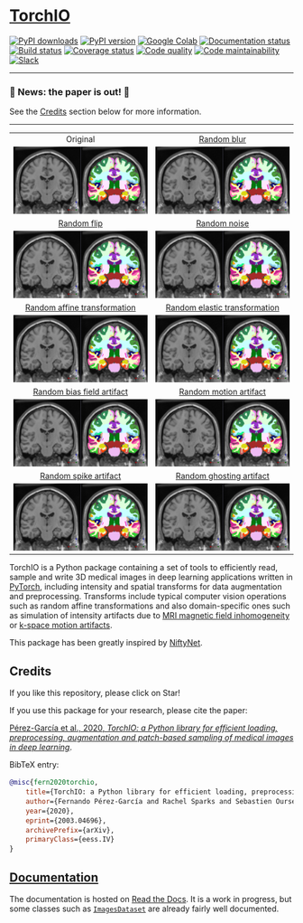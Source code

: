 # [TorchIO](http://torchio.rtfd.io/)

[![PyPI downloads](https://img.shields.io/pypi/dm/torchio.svg?label=PyPI%20downloads&logo=python&logoColor=white)](https://pypi.org/project/torchio/)
[![PyPI version](https://badge.fury.io/py/torchio.svg)](https://badge.fury.io/py/torchio)
[![Google Colab](https://colab.research.google.com/assets/colab-badge.svg)](https://colab.research.google.com/drive/112NTL8uJXzcMw4PQbUvMQN-WHlVwQS3i)
[![Documentation status](https://readthedocs.org/projects/torchio/badge/?version=latest)](https://torchio.readthedocs.io/?badge=latest)
[![Build status](https://img.shields.io/travis/fepegar/torchio/master.svg?label=Travis%20CI%20build&logo=travis)](https://travis-ci.org/fepegar/torchio)
[![Coverage status](https://codecov.io/gh/fepegar/torchio/branch/master/graphs/badge.svg)](https://codecov.io/github/fepegar/torchio)
[![Code quality](https://img.shields.io/scrutinizer/g/fepegar/torchio.svg?label=Code%20quality&logo=scrutinizer)](https://scrutinizer-ci.com/g/fepegar/torchio/?branch=master)
[![Code maintainability](https://api.codeclimate.com/v1/badges/518673e49a472dd5714d/maintainability)](https://codeclimate.com/github/fepegar/torchio/maintainability)
[![Slack](https://img.shields.io/badge/TorchIO-Join%20on%20Slack-blueviolet?style=flat&logo=slack)](https://join.slack.com/t/torchioworkspace/shared_invite/enQtOTY1NTgwNDI4NzA1LTEzMjIwZTczMGRmM2ZlMzBkZDg3YmQwY2E4OTIyYjFhZDVkZmIwOWZkNTQzYTFmYzdiNGEwZWQ4YjgwMTczZmE)

---

### 🎉 News: the paper is out! 🎉

See the [Credits](#credits) section below for more information.

---

<table align="center">
    <tr>
        <td align="center">Original</td>
        <td align="center">
            <a href="https://torchio.readthedocs.io/transforms/augmentation.html#randomblur">Random blur</a>
        </td>
    </tr>
    <tr>
        <td align="center"><img src="docs/images/gifs_readme/1_Lambda_mri.png" alt="Original"></td>
        <td align="center">
            <a href="https://torchio.readthedocs.io/transforms/augmentation.html#randomblur">
                <img src="docs/images/gifs_readme/2_RandomBlur_mri.gif" alt="Random blur">
            </a>
        </td>
    </tr>
    <tr>
        <td align="center">
            <a href="https://torchio.readthedocs.io/transforms/augmentation.html#randomflip">Random flip</a>
        </td>
        <td align="center">
            <a href="https://torchio.readthedocs.io/transforms/augmentation.html#randomnoise">Random noise</a>
        </td>
    </tr>
    <tr>
        <td align="center">
            <a href="https://torchio.readthedocs.io/transforms/augmentation.html#randomflip">
                <img src="docs/images/gifs_readme/3_RandomFlip_mri.gif" alt="Random flip">
            </a>
        </td>
        <td align="center">
            <a href="https://torchio.readthedocs.io/transforms/augmentation.html#randomnoise">
                <img src="docs/images/gifs_readme/4_Compose_mri.gif" alt="Random noise">
            </a>
        </td>
    </tr>
    <tr>
        <td align="center">
            <a href="https://torchio.readthedocs.io/transforms/augmentation.html#randomaffine">Random affine transformation</a>
        </td>
        <td align="center">
            <a href="https://torchio.readthedocs.io/transforms/augmentation.html#randomelasticdeformation">Random elastic transformation</a>
        </td>
    </tr>
    <tr>
        <td align="center">
            <a href="https://torchio.readthedocs.io/transforms/augmentation.html#randomaffine">
                <img src="docs/images/gifs_readme/5_RandomAffine_mri.gif" alt="Random affine transformation">
            </a>
        </td>
        <td align="center">
            <a href="https://torchio.readthedocs.io/transforms/augmentation.html#randomelasticdeformation">
                <img src="docs/images/gifs_readme/6_RandomElasticDeformation_mri.gif" alt="Random elastic transformation">
            </a>
        </td>
    </tr>
    <tr>
        <td align="center">
            <a href="https://torchio.readthedocs.io/transforms/augmentation.html#randombiasfield">Random bias field artifact</a>
        </td>
        <td align="center">
            <a href="https://torchio.readthedocs.io/transforms/augmentation.html#randommotion">Random motion artifact</a>
        </td>
    </tr>
    <tr>
        <td align="center">
            <a href="https://torchio.readthedocs.io/transforms/augmentation.html#randombiasfield">
                <img src="docs/images/gifs_readme/7_RandomBiasField_mri.gif" alt="Random bias field artifact">
            </a>
        </td>
        <td align="center">
            <a href="https://torchio.readthedocs.io/transforms/augmentation.html#randommotion">
                <img src="docs/images/gifs_readme/8_RandomMotion_mri.gif" alt="Random motion artifact">
            </a>
        </td>
    </tr>
    <tr>
        <td align="center">
            <a href="https://torchio.readthedocs.io/transforms/augmentation.html#randomspike">Random spike artifact</a>
        </td>
        <td align="center">
            <a href="https://torchio.readthedocs.io/transforms/augmentation.html#randomghosting">Random ghosting artifact</a>
        </td>
    </tr>
    <tr>
        <td align="center">
            <a href="https://torchio.readthedocs.io/transforms/augmentation.html#randomspike">
                <img src="docs/images/gifs_readme/9_RandomSpike_mri.gif" alt="Random spike artifact">
            </a>
        </td>
        <td align="center">
            <a href="https://torchio.readthedocs.io/transforms/augmentation.html#randomghosting">
                <img src="docs/images/gifs_readme/10_RandomGhosting_mri.gif" alt="Random ghosting artifact">
            </a>
        </td>
    </tr>
</table>



TorchIO is a Python package containing a set of tools to efficiently
read, sample and write 3D medical images in deep learning applications
written in [PyTorch](https://pytorch.org/),
including intensity and spatial transforms
for data augmentation and preprocessing. Transforms include typical computer vision operations
such as random affine transformations and also domain-specific ones such as
simulation of intensity artifacts due to
[MRI magnetic field inhomogeneity](http://mriquestions.com/why-homogeneity.html)
or [k-space motion artifacts](http://proceedings.mlr.press/v102/shaw19a.html).

This package has been greatly inspired by [NiftyNet](https://niftynet.io/).


## Credits

If you like this repository, please click on Star!

If you use this package for your research, please cite the paper:

[Pérez-García et al., 2020, *TorchIO: a Python library for efficient loading, preprocessing, augmentation and patch-based sampling of medical images in deep learning*](https://arxiv.org/abs/2003.04696).


BibTeX entry:

```bibtex
@misc{fern2020torchio,
    title={TorchIO: a Python library for efficient loading, preprocessing, augmentation and patch-based sampling of medical images in deep learning},
    author={Fernando Pérez-García and Rachel Sparks and Sebastien Ourselin},
    year={2020},
    eprint={2003.04696},
    archivePrefix={arXiv},
    primaryClass={eess.IV}
}
```


## [Documentation](https://torchio.readthedocs.io/)

The documentation is hosted on
[Read the Docs](https://torchio.readthedocs.io/).
It is a work in progress, but some classes such as
[`ImagesDataset`](https://torchio.readthedocs.io/data/image.html)
are already fairly well documented.
